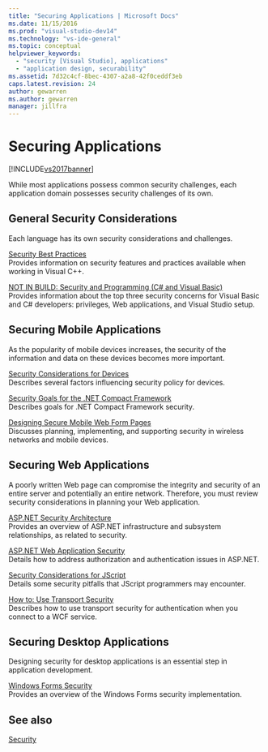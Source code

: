 ```yaml
---
title: "Securing Applications | Microsoft Docs"
ms.date: 11/15/2016
ms.prod: "visual-studio-dev14"
ms.technology: "vs-ide-general"
ms.topic: conceptual
helpviewer_keywords: 
  - "security [Visual Studio], applications"
  - "application design, securability"
ms.assetid: 7d32c4cf-8bec-4307-a2a8-42f0ceddf3eb
caps.latest.revision: 24
author: gewarren
ms.author: gewarren
manager: jillfra
---
```

# Securing Applications
[!INCLUDE[vs2017banner](../includes/vs2017banner.md)]

While most applications possess common security challenges, each application domain possesses security challenges of its own.  
  
## General Security Considerations  
 Each language has its own security considerations and challenges.  
  
 [Security Best Practices](https://msdn.microsoft.com/library/86acaccf-cdb4-4517-bd58-553618e3ec42)  
 Provides information on security features and practices available when working in Visual C++.  
  
 [NOT IN BUILD: Security and Programming (C# and Visual Basic)](https://msdn.microsoft.com/227e2863-cf09-4c28-9611-bcd82be5e994)  
 Provides information about the top three security concerns for Visual Basic and C# developers: privileges, Web applications, and Visual Studio setup.  
  
## Securing Mobile Applications  
 As the popularity of mobile devices increases, the security of the information and data on these devices becomes more important.  
  
 [Security Considerations for Devices](https://msdn.microsoft.com/45fab484-8718-452e-8210-04fda3c6cb87)  
 Describes several factors influencing security policy for devices.  
  
 [Security Goals for the .NET Compact Framework](https://msdn.microsoft.com/64ac2770-e2bc-40a3-abbf-56c8a2c0e364)  
 Describes goals for .NET Compact Framework security.  
  
 [Designing Secure Mobile Web Form Pages](https://msdn.microsoft.com/b69727c1-f81f-4221-a116-8f92f769365f)  
 Discusses planning, implementing, and supporting security in wireless networks and mobile devices.  
  
## Securing Web Applications  
 A poorly written Web page can compromise the integrity and security of an entire server and potentially an entire network. Therefore, you must review security considerations in planning your Web application.  
  
 [ASP.NET Security Architecture](https://msdn.microsoft.com/library/c34d6f4f-f64d-4697-bd32-02dd2ddf726f)  
 Provides an overview of ASP.NET infrastructure and subsystem relationships, as related to security.  
  
 [ASP.NET Web Application Security](https://msdn.microsoft.com/library/658d0430-1644-4744-b52d-08b0d6fcacb8)  
 Details how to address authorization and authentication issues in ASP.NET.  
  
 [Security Considerations for JScript](https://msdn.microsoft.com/8572efc9-071a-472d-a1a4-f0a3b42644c1)  
 Details some security pitfalls that JScript programmers may encounter.  
  
 [How to: Use Transport Security](https://msdn.microsoft.com/16210e41-5492-4cc8-9002-7366b1fc7297)  
 Describes how to use transport security for authentication when you connect to a WCF service.  
  
## Securing Desktop Applications  
 Designing security for desktop applications is an essential step in application development.  
  
 [Windows Forms Security](https://msdn.microsoft.com/library/932d438a-5285-46d8-a958-8c93d0ad6cae)  
 Provides an overview of the Windows Forms security implementation.  
  
## See also  
 [Security](../ide/security-in-visual-studio.md)
